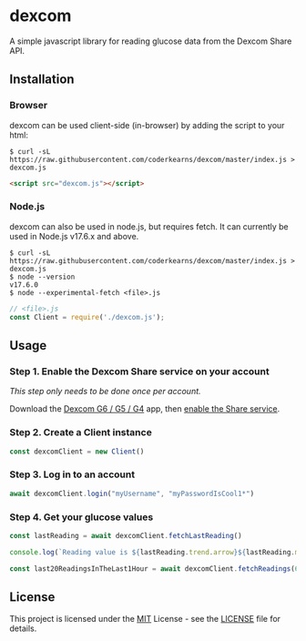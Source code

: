 # dexcom

A simple javascript library for reading glucose data from the Dexcom Share API.
## Installation

### Browser

dexcom can be used client-side (in-browser) by adding the script to your html:
```shell
$ curl -sL https://raw.githubusercontent.com/coderkearns/dexcom/master/index.js > dexcom.js
```
```html
<script src="dexcom.js"></script>
```

### Node.js

dexcom can also be used in node.js, but requires fetch. It can currently be used in Node.js v17.6.x and above.

```shell
$ curl -sL https://raw.githubusercontent.com/coderkearns/dexcom/master/index.js > dexcom.js
$ node --version
v17.6.0
$ node --experimental-fetch <file>.js
```
```js
// <file>.js
const Client = require('./dexcom.js');
```

## Usage

### Step 1. Enable the Dexcom Share service on your account

*This step only needs to be done once per account.*

Download the [Dexcom G6 / G5 / G4](https://www.dexcom.com/apps) app, then [enable the Share service](https://provider.dexcom.com/education-research/cgm-education-use/videos/setting-dexcom-share-and-follow).

### Step 2. Create a Client instance

```js
const dexcomClient = new Client()
```

### Step 3. Log in to an account

```js
await dexcomClient.login("myUsername", "myPasswordIsCool1*")
```

### Step 4. Get your glucose values

```js
const lastReading = await dexcomClient.fetchLastReading()

console.log(`Reading value is ${lastReading.trend.arrow}${lastReading.mgdl}. The value is ${lastReading.trend.desc}. The value was measured at ${lastReading.time}.`)

const last20ReadingsInTheLast1Hour = await dexcomClient.fetchReadings(60, 20)
```

## License

This project is licensed under the [MIT](https://choosealicense.com/licenses/mit/) License - see the [LICENSE](./LICENSE) file for details.

